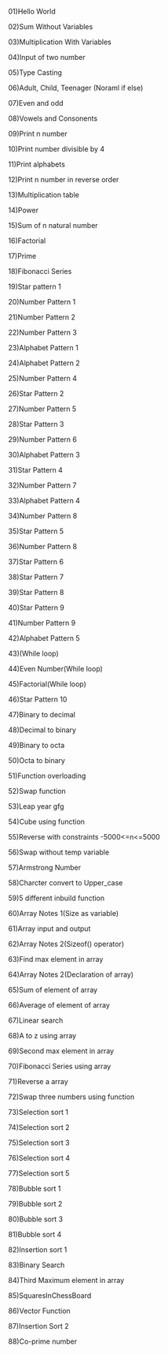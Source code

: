 01)Hello World

02)Sum Without Variables

03)Multiplication With Variables

04)Input of two number

05)Type Casting

06)Adult, Child, Teenager (Noraml if else)

07)Even and odd

08)Vowels and Consonents

09)Print n number

10)Print number divisible by 4

11)Print alphabets

12)Print n number in reverse order

13)Multiplication table

14)Power

15)Sum of n natural number

16)Factorial

17)Prime

18)Fibonacci Series

19)Star pattern 1

20)Number Pattern 1

21)Number Pattern 2

22)Number Pattern 3

23)Alphabet Pattern 1

24)Alphabet Pattern 2

25)Number Pattern 4

26)Star Pattern 2

27)Number Pattern 5

28)Star Pattern 3

29)Number Pattern 6

30)Alphabet Pattern 3

31)Star Pattern 4

32)Number Pattern 7

33)Alphabet Pattern 4

34)Number Pattern 8

35)Star Pattern 5

36)Number Pattern 8

37)Star Pattern 6

38)Star Pattern 7

39)Star Pattern 8

40)Star Pattern 9

41)Number Pattern 9

42)Alphabet Pattern 5

43)(While loop)

44)Even Number(While loop)

45)Factorial(While loop)

46)Star Pattern 10

47)Binary to decimal

48)Decimal to binary

49)Binary to octa

50)Octa to binary

51)Function overloading

52)Swap function

53)Leap year gfg

54)Cube using function

55)Reverse with constraints -5000<=n<=5000

56)Swap without temp variable

57)Armstrong Number

58)Charcter convert to Upper_case

59)5 different inbuild function

60)Array Notes 1(Size as variable)

61)Array input and output

62)Array Notes 2(Sizeof() operator)

63)Find max element in array

64)Array Notes 2(Declaration of array)

65)Sum of element of array

66)Average of element of array

67)Linear search

68)A to z using array

69)Second max element in array

70)Fibonacci Series using array

71)Reverse a array

72)Swap three numbers using function

73)Selection sort 1

74)Selection sort 2

75)Selection sort 3

76)Selection sort 4

77)Selection sort 5

78)Bubble sort 1

79)Bubble sort 2

80)Bubble sort 3

81)Bubble sort 4

82)Insertion sort 1

83)Binary Search

84)Third Maximum element in array

85)SquaresInChessBoard

86)Vector Function

87)Insertion Sort 2

88)Co-prime number